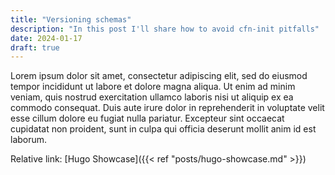 ```yaml
---
title: "Versioning schemas"
description: "In this post I'll share how to avoid cfn-init pitfalls"
date: 2024-01-17
draft: true
---
```


Lorem ipsum dolor sit amet, consectetur adipiscing elit, sed do eiusmod tempor incididunt ut labore et dolore magna aliqua. Ut enim ad minim veniam, quis nostrud exercitation ullamco laboris nisi ut aliquip ex ea commodo consequat. Duis aute irure dolor in reprehenderit in voluptate velit esse cillum dolore eu fugiat nulla pariatur. Excepteur sint occaecat cupidatat non proident, sunt in culpa qui officia deserunt mollit anim id est laborum.

Relative link: [Hugo Showcase]({{< ref "posts/hugo-showcase.md" >}})

